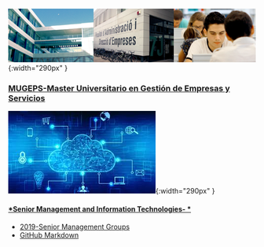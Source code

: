 ![MUGEPS](MUGEPS.png){:width="290px" }
### [MUGEPS-Master Universitario en Gestión de Empresas y Servicios](http://www.upv.es/entidades/ADE/infoweb/fade/info/637617normalc.html    )

![IT](IT.jpg){:width="290px" }
#### [*Senior Management and Information Technologies- *](http://www.upv.es/titulaciones/MUGEPS/menu_1014778c.html)    
 - [2019-Senior Management Groups](SM_2019_groups.md)
 - [GitHub Markdown](tables.md)